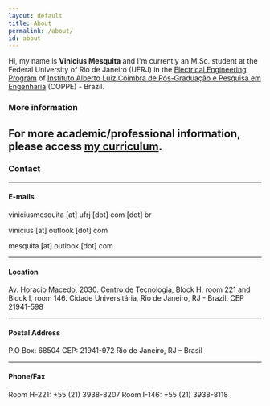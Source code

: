 ```yaml
---
layout: default
title: About
permalink: /about/
id: about
---
```


Hi, my name is **Vinicius Mesquita** and I'm currently an M.Sc. student at the Federal University of Rio de Janeiro (UFRJ) in the [Electrical Engineering Program](http://www.pee.ufrj.br) of [Instituto Alberto Luiz Coimbra de Pós-Graduação e Pesquisa em Engenharia](http://coppe.ufrj.br) (COPPE) - Brazil.

### More information

For more academic/professional information, please access [my curriculum](/cv).
---

### Contact
---
#### E-mails
viniciusmesquita [at] ufrj [dot] com [dot] br

vinicius [at] outlook [dot] com

mesquita [at] outlook [dot] com

---
#### Location

Av. Horacio Macedo, 2030. Centro de Tecnologia, Block H, room 221 and Block I, room 146. Cidade Universitária, Rio de Janeiro, RJ - Brazil. CEP 21941-598

---
#### Postal Address
P.O Box: 68504
CEP: 21941-972
Rio de Janeiro, RJ – Brasil

---
#### Phone/Fax
Room H-221: +55 (21) 3938-8207
Room I-146: +55 (21) 3938-8118
